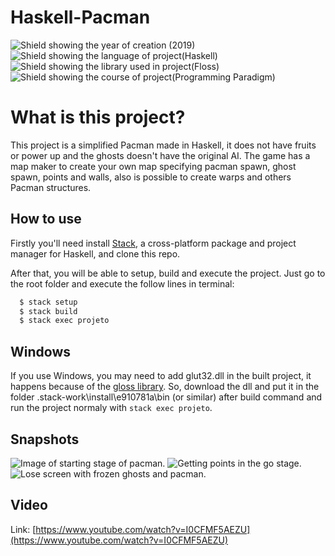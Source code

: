 # Haskell-Pacman
![Shield showing the year of creation (2019)](https://img.shields.io/badge/Year-2019-red)
![Shield showing the language of project(Haskell)](https://img.shields.io/badge/Language-Haskell-blueviolet)
![Shield showing the library used in project(Floss)](https://img.shields.io/badge/Library-Gloss-orange)
![Shield showing the course of project(Programming Paradigm)](https://img.shields.io/badge/Course-Programming%20Paradigm-blue)


# What is this project?
This project is a simplified Pacman made in Haskell, it does not have fruits or power up and the ghosts doesn't have the original AI. The game has a map maker to create your own map specifying pacman spawn, ghost spawn, points and walls, also is possible to create warps and others Pacman structures.

## How to use
Firstly you'll need install [Stack](https://docs.haskellstack.org/en/stable/), a cross-platform package and project manager for Haskell, and clone this repo.

After that, you will be able to setup, build and execute the project. Just go to the root folder and execute the follow lines in terminal: 

```bash
  $ stack setup
  $ stack build
  $ stack exec projeto
```

## Windows

If you use Windows, you may need to add glut32.dll in the built project, it happens because of the [gloss library](http://gloss.ouroborus.net/). So, download the dll and put it in the folder .stack-work\install\e910781a\bin (or similar) after build command and run the project normaly with `stack exec projeto`.

## Snapshots

![Image of starting stage of pacman](https://i.imgur.com/OLT27i6.png).
![Getting points in the go stage](https://i.imgur.com/pMdN6p6.png).
![Lose screen with frozen ghosts and pacman](https://i.imgur.com/QCCTCLc.png).

## Video

Link: [https://www.youtube.com/watch?v=I0CFMF5AEZU](https://www.youtube.com/watch?v=I0CFMF5AEZU)
